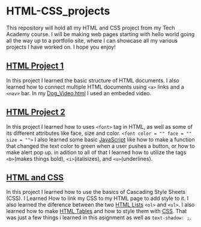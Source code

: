 # HTML-CSS_projects

This repository will hold all my HTML and CSS project from my Tech Academy course. I will be making web pages starting with hello world going all the way up to a portfolio site, where I can showcase all my various projects I have worked on. I hope you enjoy!

## [HTML Project 1](./Html_P1)

In this project I learned the basic structure of HTML documents. I also learned how to connect multiple HTML documents using `<a>` links and a `<nav>` bar. In my [Dog_Video.html](./Html_P1/HTML/Dog_Video.html) I used an embeded video.

## [HTML Project 2](./Basic_HTML_and_JavaScript_1)

In this project I learned how to uses `<font>` tag in HTML, as well as some of its different attributes like face, size and color. `<font color = "" face = "" size = "">`
I also learned some basic [JavaScript](./Basic_HTML_and_JavaScript_1/Basic_Javascript_1.js) like how to make a function that changed the text color to green when a user pushes a button, or how to make alert pop up. in adition to all of that I learned how to utilize the tags `<b>`(makes things bold), `<i>`(italisizes), and `<u>`(underlines).

## [HTML and CSS](./Basic_HTML_and_CSS)

In this project I learned how to use the basics of Cascading Style Sheets (CSS). I Learned How to link my CSS to my HTML page to add style to it. I also learned the diference between the two [HTML Lists](./Basic_HTML_and_CSS/HTML_Lists.html) `<ol>` and `<ul>`. I also learned how to make [HTML Tables](./Basic_HTML_and_CSS/HTML_Table.html) and how to style them with [CSS](./Basic_HTML_and_CSS/CSS/CSS_Table.css). That was just a few things i learned in this asignment as well as `text-shadow: ;`. 
